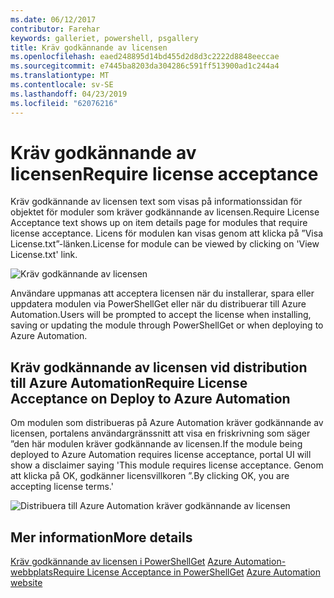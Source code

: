 ```yaml
---
ms.date: 06/12/2017
contributor: Farehar
keywords: galleriet, powershell, psgallery
title: Kräv godkännande av licensen
ms.openlocfilehash: eaed248895d14bd455d2d8d3c2222d8848eeccae
ms.sourcegitcommit: e7445ba8203da304286c591ff513900ad1c244a4
ms.translationtype: MT
ms.contentlocale: sv-SE
ms.lasthandoff: 04/23/2019
ms.locfileid: "62076216"
---
```

# <a name="require-license-acceptance"></a><span data-ttu-id="26e6d-103">Kräv godkännande av licensen</span><span class="sxs-lookup"><span data-stu-id="26e6d-103">Require license acceptance</span></span>

<span data-ttu-id="26e6d-104">Kräv godkännande av licensen text som visas på informationssidan för objektet för moduler som kräver godkännande av licensen.</span><span class="sxs-lookup"><span data-stu-id="26e6d-104">Require License Acceptance text shows up on item details page for modules that require license acceptance.</span></span> <span data-ttu-id="26e6d-105">Licens för modulen kan visas genom att klicka på ”Visa License.txt”-länken.</span><span class="sxs-lookup"><span data-stu-id="26e6d-105">License for module can be viewed by clicking on 'View License.txt' link.</span></span>

![Kräv godkännande av licensen](../../Images/RequireLicenseAcceptance.png)

<span data-ttu-id="26e6d-107">Användare uppmanas att acceptera licensen när du installerar, spara eller uppdatera modulen via PowerShellGet eller när du distribuerar till Azure Automation.</span><span class="sxs-lookup"><span data-stu-id="26e6d-107">Users will be prompted to accept the license when installing, saving or updating the module through PowerShellGet or when deploying to Azure Automation.</span></span>

## <a name="require-license-acceptance-on-deploy-to-azure-automation"></a><span data-ttu-id="26e6d-108">Kräv godkännande av licensen vid distribution till Azure Automation</span><span class="sxs-lookup"><span data-stu-id="26e6d-108">Require License Acceptance on Deploy to Azure Automation</span></span>

<span data-ttu-id="26e6d-109">Om modulen som distribueras på Azure Automation kräver godkännande av licensen, portalens användargränssnitt att visa en friskrivning som säger ”den här modulen kräver godkännande av licensen.</span><span class="sxs-lookup"><span data-stu-id="26e6d-109">If the module being deployed to Azure Automation requires license acceptance, portal UI will show a disclaimer saying 'This module requires license acceptance.</span></span> <span data-ttu-id="26e6d-110">Genom att klicka på OK, godkänner licensvillkoren ”.</span><span class="sxs-lookup"><span data-stu-id="26e6d-110">By clicking OK, you are accepting license terms.'</span></span>

![Distribuera till Azure Automation kräver godkännande av licensen](../../Images/DeployToAzureAutomationRequireLicenseAcceptanceDisclaimer.png)

## <a name="more-details"></a><span data-ttu-id="26e6d-112">Mer information</span><span class="sxs-lookup"><span data-stu-id="26e6d-112">More details</span></span>

<span data-ttu-id="26e6d-113">[Kräv godkännande av licensen i PowerShellGet](../../concepts/module-license-acceptance.md)
[Azure Automation-webbplats](/azure/automation)</span><span class="sxs-lookup"><span data-stu-id="26e6d-113">[Require License Acceptance in PowerShellGet](../../concepts/module-license-acceptance.md)
[Azure Automation website](/azure/automation)</span></span>
